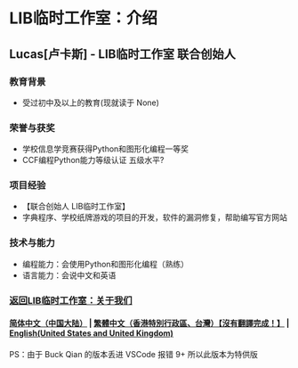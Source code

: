 # LIB临时工作室：介绍

## Lucas[卢卡斯] - LIB临时工作室 联合创始人

### 教育背景

- 受过初中及以上的教育(现就读于 None)

### 荣誉与获奖

- 学校信息学竞赛获得Python和图形化编程一等奖
- CCF编程Python能力等级认证 五级水平?

### 项目经验

- 【联合创始人 LIB临时工作室】
- 字典程序、学校纸牌游戏的项目的开发，软件的漏洞修复，帮助编写官方网站

### 技术与能力

- 编程能力：会使用Python和图形化编程（熟练）
- 语言能力：会说中文和英语

### [返回LIB临时工作室：关于我们](https://buckqian.github.io/About_us)

#### [简体中文（中国大陆）](Lucas) | [繁體中文（香港特別行政區、台灣）【沒有翻譯完成！】](tc/Lucas) | **[English(United States and United Kingdom)](en/Lucas)**

PS：由于 Buck Qian 的版本丢进 VSCode 报错 9+ 所以此版本为特供版
